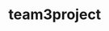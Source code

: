 # team3project


<!-- 
## github 사용방법
레포지토리 안에 오른쪽위에 Fork를 클릭하여 링크를 딴다.
이제는 자기 github 레포지토리로 이 프로젝트와 같은 이름이 생성된다.
fork 한후 fork한 주소를 git clone (내 remote repository URL) 하여 .git을 자신의 폴더에 생성한다.
git remote add 별칭 (중앙 원격 저장소 URL)    // 통상 별칭은 upstream
여기까지 되게되면 기본 설정은 완료

기본 설정이 완료되면 fork한 자신의 원격 저장소에 master 브랜치만 존재한다.


여기서 작업을 위해 branch를 별도로 나누어서 작업해야 한다.

주의사항!
다른 조원이 commit을 했을 경우가 있으니까
push를 하고싶다면 하던 작업까지 add와 commit을 하고
master 브랜치로 변경한다.
그 다음 git pull upstream master 로 먼저 최신정보를 받는다.
이 때 최신으로 받아온 master브랜치를 commit 까지 하던 branch에 먼저
git merge master 로 병합을 해준다.
그 다음 push를 해주면 된다.

올리는 순서
1. git add 파일 or git add . >>> .은 모두 Staged에 올린다.
2. git commit -m "커밋 메세지"


* 추가적으로 branch 만들었을때
 * git checkout master <<< 로컬 저장소의 master 브랜치로 이동
 * git merge 만든브랜치명
 * git push

github 사이트로 들어 와서 팀 프로젝트 저장소로 pull requests에 자신이 포크 된 저장소의
메시지와 함께 요청한다.
-->

